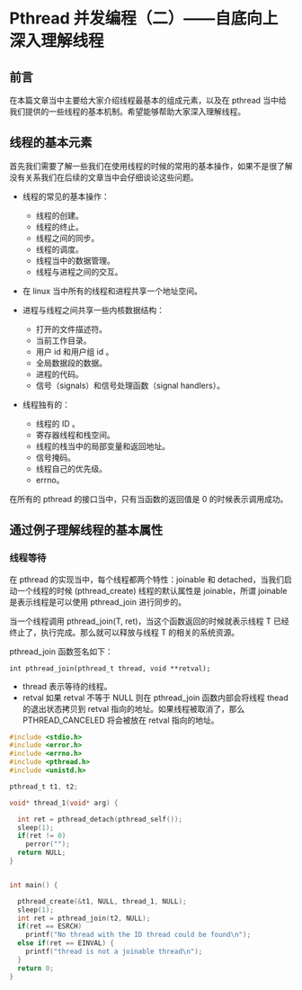 # Pthread 并发编程（二）——自底向上深入理解线程

## 前言
在本篇文章当中主要给大家介绍线程最基本的组成元素，以及在 pthread 当中给我们提供的一些线程的基本机制。希望能够帮助大家深入理解线程。

## 线程的基本元素

首先我们需要了解一些我们在使用线程的时候的常用的基本操作，如果不是很了解没有关系我们在后续的文章当中会仔细谈论这些问题。
- 线程的常见的基本操作：
  - 线程的创建。
  - 线程的终止。
  - 线程之间的同步。
  - 线程的调度。
  - 线程当中的数据管理。
  - 线程与进程之间的交互。
- 在 linux 当中所有的线程和进程共享一个地址空间。
- 进程与线程之间共享一些内核数据结构：
  - 打开的文件描述符。
  - 当前工作目录。
  - 用户 id 和用户组 id 。
  - 全局数据段的数据。
  - 进程的代码。
  - 信号（signals）和信号处理函数（signal handlers）。

- 线程独有的：
  - 线程的 ID 。
  - 寄存器线程和栈空间。
  - 线程的栈当中的局部变量和返回地址。
  - 信号掩码。
  - 线程自己的优先级。
  - errno。

在所有的 pthread 的接口当中，只有当函数的返回值是 0 的时候表示调用成功。

## 通过例子理解线程的基本属性

### 线程等待
在 pthread 的实现当中，每个线程都两个特性：joinable 和 detached，当我们启动一个线程的时候 (pthread_create) 线程的默认属性是 joinable，所谓 joinable 是表示线程是可以使用 pthread_join 进行同步的。

当一个线程调用 pthread_join(T, ret)，当这个函数返回的时候就表示线程 T 已经终止了，执行完成。那么就可以释放与线程 T 的相关的系统资源。

pthread_join 函数签名如下：
```
int pthread_join(pthread_t thread, void **retval);
```
- thread 表示等待的线程。
- retval 如果 retval 不等于 NULL 则在 pthread_join 函数内部会将线程 thead 的退出状态拷贝到 retval 指向的地址。如果线程被取消了，那么 PTHREAD_CANCELED 将会被放在 retval 指向的地址。
  

```c
#include <stdio.h>
#include <error.h>
#include <errno.h>
#include <pthread.h>
#include <unistd.h>

pthread_t t1, t2;

void* thread_1(void* arg) {

  int ret = pthread_detach(pthread_self());
  sleep(1);
  if(ret != 0)
    perror("");
  return NULL;
}


int main() {

  pthread_create(&t1, NULL, thread_1, NULL);
  sleep(1);
  int ret = pthread_join(t2, NULL);
  if(ret == ESRCH)
    printf("No thread with the ID thread could be found\n");
  else if(ret == EINVAL) {
    printf("thread is not a joinable thread\n");
  }
  return 0;
}
```